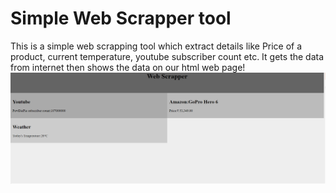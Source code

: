 # Simple Web Scrapper tool
This is a simple web scrapping tool which extract details like Price 
of a product, current temperature, youtube subscriber count etc.
It gets the data from internet then shows the data on our html web page!
![Mark Edges](webScrapper.png)